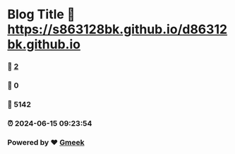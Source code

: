 # Blog Title :link: https://s863128bk.github.io/d86312bk.github.io 
### :page_facing_up: [2](https://s863128bk.github.io/d86312bk.github.io/tag.html) 
### :speech_balloon: 0 
### :hibiscus: 5142 
### :alarm_clock: 2024-06-15 09:23:54 
### Powered by :heart: [Gmeek](https://github.com/Meekdai/Gmeek)
